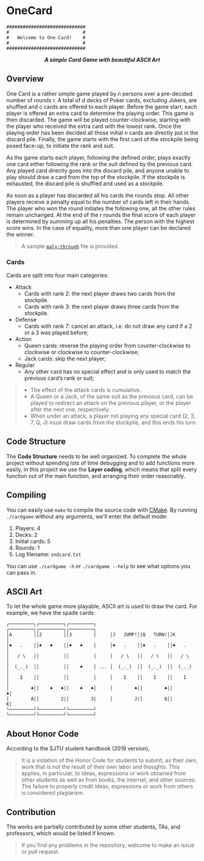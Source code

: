 # OneCard

```
#############################
#                           #
#   Welcome to One Card!    #
#                           #
#############################
```

<p align="center"><b><i>
	A simple Card Game with beautiful ASCII Art
</i></b></p>

## Overview

One Card is a rather simple game played by n persons over a pre-decided number of rounds r. A total of d decks of Poker cards, excluding Jokers, are shuffled and c cards are offered to each player. Before the game start, each player is offered an extra card to determine the playing order. This game is then discarded. The game will be played counter-clockwise, starting with the player who received the extra card with the lowest rank. Once the playing order has been decided all those initial n cards are directly put in the discard pile. Finally, the game starts with the first card of the stockpile being posed face-up, to initiate the rank and suit.

As the game starts each player, following the defined order, plays exactly one card either following the rank or the suit defined by the previous card. Any played card directly goes into the discard pile, and anyone unable to play should draw a card from the top of the stockpile. If the stockpile is exhausted, the discard pile is shuffled and used as a stockpile.

As soon as a player has discarded all his cards the rounds stop. All other players receive a penalty equal to the number of cards left in their hands. The player who won the round initiates the following one, all the other rules remain unchanged. At the end of the r rounds the final score of each player is determined by summing up all his penalties. The person with the highest score wins. In the case of equality, more than one player can be declared the winner.

> A sample [`paly-through`](https://github.com/sleepymalc/CardGame/blob/master/onecard.txt) file is provided.

### Cards

Cards are split into four main categories:

* Attack
  * Cards with rank 2: the next player draws two cards from the stockpile.
  * Cards with rank 3: the next player draws three cards from the stockpile.
* Defense
  * Cards with rank 7: cancel an attack, i.e. do not draw any card if a 2 or a 3 was played before;
* Action
  * Queen cards: reverse the playing order from counter-clockwise to clockwise or clockwise to counter-clockwise;
  * Jack cards: skip the next player;
* Regular
  * Any other card has no special effect and is only used to match the previous card’s rank or suit;

> * The effect of the attack cards is cumulative.
> * A Queen or a Jack, of the same suit as the previous card, can be played to redirect an attack on the previous player, or the player after the next one, respectively.
> * When under an attack, a player not playing any special card (2, 3, 7, Q, J) must draw cards from the stockpile, and this ends his turn.

## Code Structure

The **Code Structure** needs to be well organized. To complete the whole project without spending lots of time debugging and to add functions more easily, in this project we use the **Layer coding**, which means that split every function out of the main function, and arranging their order reasonably.

## Compiling

You can easily use `make` to compile the source code with [CMake](https://cmake.org/). By running `./cardgame` without any arguments, we'll enter the default mode:

1. Players: 4
2. Decks: 2
3. Initial cards: 5
4. Rounds: 1
5. Log filename: `ondcard.txt`

You can use `./cardgame -h` or `./cardgame --help` to see what options you can pass in.

## ASCII Art

To let the whole game more playable, ASCII art is used to draw the card. For example, we have the spade cards:

```text
┌─────────┐┌─────────┐┌─────────┐     ┌─────────┐┌─────────┐┌─────────┐
│A        ││2        ││3        │     │J   JUMP!││Q   TURN!││K        │
│♠   .    ││♠   ♠    ││♠   ♠    │     │♠   .    ││♠   .    ││♠   .    │
│   / \   ││         ││         │     │   / \   ││   / \   ││   / \   │
│  (_._)  ││         ││    ♠    │ ... │  (_._)  ││  (_._)  ││  (_._)  │
│    I    ││         ││         │     │    I    ││    I    ││    I    │
│        ♠││    ♠   ♠││    ♠   ♠│     │        ♠││        ♠││        ♠│
│        A|│        2|│        3|     │        J|│        Q|│        K|
└─────────┘└─────────┘└─────────┘     └─────────┘└─────────┘└─────────┘
```

## About Honor Code

According to the SJTU student handbook (2019 version),

> It is a violation of the Honor Code for students to submit, as their own, work that is not the result of their own labor and thoughts. This applies, in particular, to ideas, expressions or work obtained from other students as well as from books, the internet, and other sources. The failure to properly credit ideas, expressions or work from others is considered plagiarism.

## Contribution

The works are partially contributed by some other students, TAs, and professors, which would be listed if known.
> If you find any problems in the repository, welcome to make an issue or pull request.
